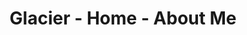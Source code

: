 ---
title: Glacier - Home - About Me
builder: true

# Content section
sections:
  - parallaxSection
  - experienceSection
  - aboutMeSection

# Configuration for sections

# Parallax
parallaxImage: images/zentonator.png
parallaxTitle: "Fikri Aulia Elzen"
effectTitle: "fadeIn" # Full list effects you can find in documentation theme
parallaxVideo: "hide" # Support YouTube and Vimeo video 
parallaxVideoLink: "" # If "parallaxVideo" is "show"

# About Me
styleAboutMe: "text" # text or image style box about section


---